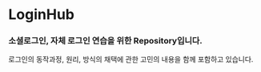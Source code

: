 # LoginHub
### 소셜로그인, 자체 로그인 연습을 위한 Repository입니다.
로그인의 동작과정, 원리, 방식의 채택에 관한 고민의 내용을 함께 포함하고 있습니다.  
